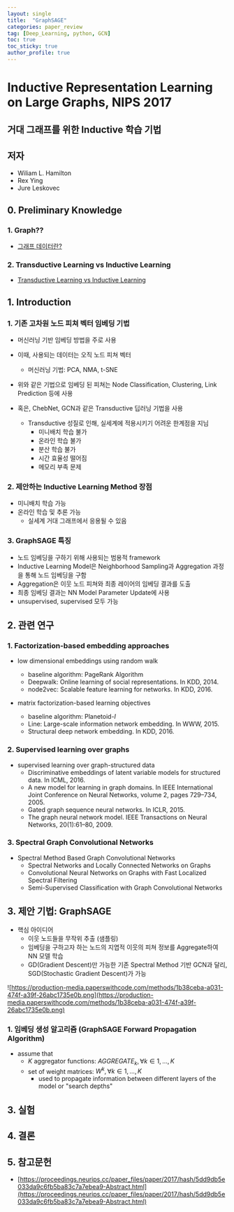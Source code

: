 ```yaml
---
layout: single
title:  "GraphSAGE"
categories: paper_review
tag: [Deep_Learning, python, GCN]
toc: true
toc_sticky: true
author_profile: true
---
```


# Inductive Representation Learning on Large Graphs, NIPS 2017

## 거대 그래프를 위한 Inductive 학습 기법

## 저자
- Wiliam L. Hamilton
- Rex Ying
- Jure Leskovec

## 0. Preliminary Knowledge
### 1. Graph??
- [그래프 데이터란?](https://meongju0o0.github.io/data-structure/Graph/)

### 2. Transductive Learning vs Inductive Learning
- [Transductive Learning vs Inductive Learning](https://meongju0o0.github.io/Machine_Learning/transductive-vs-inductive/)

## 1. Introduction
### 1. 기존 고차원 노드 피쳐 벡터 임베딩 기법
- 머신러닝 기반 임베딩 방법을 주로 사용
- 이때, 사용되는 데이터는 오직 노드 피쳐 벡터
    - 머신러닝 기법: PCA, NMA, t-SNE
- 위와 같은 기법으로 임베딩 된 피쳐는 Node Classification,  Clustering, Link Prediction 등에 사용

- 혹은, ChebNet, GCN과 같은 Transductive 딥러닝 기법을 사용
    - Transductive 성질로 인해, 실세계에 적용시키기 어려운 한계점을 지님
        - 미니배치 학습 불가
        - 온라인 학습 불가
        - 분산 학습 불가
        - 시간 효율성 떨어짐
        - 메모리 부족 문제

### 2. 제안하는 Inductive Learning Method 장점
- 미니배치 학습 가능
- 온라인 학습 및 추론 가능
    - 실세계 거대 그래프에서 응용될 수 있음

### 3. GraphSAGE 특징
- 노드 임베딩을 구하기 위해 사용되는 범용적 framework
- Inductive Learning Model은 Neighborhood Sampling과 Aggregation 과정을 통해 노드 임베딩을 구함
- Aggregation은 이웃 노드 피쳐와 최종 레이어의 임베딩 결과를 도출
- 최종 임베딩 결과는 NN Model Parameter Update에 사용
- unsupervised, supervised 모두 가능

## 2. 관련 연구
### 1. Factorization-based embedding approaches
- low dimensional embeddings using random walk
    - baseline algorithm: PageRank Algorithm
    - Deepwalk: Online learning of social representations. In KDD, 2014.
    - node2vec: Scalable feature learning for networks. In KDD, 2016.

- matrix factorization-based learning objectives
    - baseline algorithm: Planetoid-$I$
    - Line: Large-scale information network embedding. In WWW, 2015.
    - Structural deep network embedding. In KDD, 2016.

### 2. Supervised learning over graphs
- supervised learning over graph-structured data
    - Discriminative embeddings of latent variable models for structured data. In ICML, 2016.
    - A new model for learning in graph domains. In IEEE International Joint Conference on Neural Networks, volume 2, pages 729–734, 2005.
    - Gated graph sequence neural networks. In ICLR, 2015.
    - The graph neural network model. IEEE Transactions on Neural Networks, 20(1):61–80, 2009.

### 3. Spectral Graph Convolutional Networks
- Spectral Method Based Graph Convolutional Networks
    - Spectral Networks and Locally Connected Networks on Graphs
    - Convolutional Neural Networks on Graphs with Fast Localized Spectral Filtering
    - Semi-Supervised Classification with Graph Convolutional Networks

## 3. 제안 기법: GraphSAGE
- 핵심 아이디어
    - 이웃 노드들을 무작위 추출 (샘플링)
    - 임베딩을 구하고자 하는 노드의 지엽적 이웃의 피쳐 정보를 Aggregate하여 NN 모델 학습
    - GD(Gradient Descent)만 가능한 기존 Spectral Method 기반 GCN과 달리, SGD(Stochastic Gradient Descent)가 가능

![https://production-media.paperswithcode.com/methods/1b38ceba-a031-474f-a39f-26abc1735e0b.png](https://production-media.paperswithcode.com/methods/1b38ceba-a031-474f-a39f-26abc1735e0b.png)

### 1. 임베딩 생성 알고리즘 (GraphSAGE Forward Propagation Algorithm)
- assume that
    - $K$ aggregator functions: $AGGREGATE_k, \forall{k}\in{1, ..., K}$
    - set of weight matrices: $W^k, \forall{k}\in{1, ..., K}$
        - used to propagate information between different layers of the model or "search depths"

## 3. 실험


## 4. 결론


## 5. 참고문헌
- [https://proceedings.neurips.cc/paper_files/paper/2017/hash/5dd9db5e033da9c6fb5ba83c7a7ebea9-Abstract.html](https://proceedings.neurips.cc/paper_files/paper/2017/hash/5dd9db5e033da9c6fb5ba83c7a7ebea9-Abstract.html)
